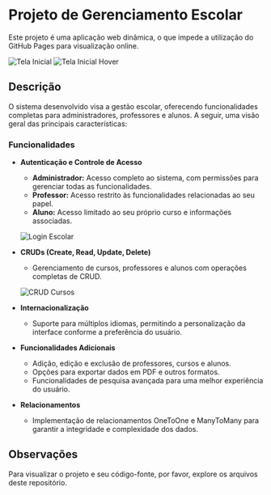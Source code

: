 # Projeto de Gerenciamento Escolar

Este projeto é uma aplicação web dinâmica, o que impede a utilização do GitHub Pages para visualização online. 

![Tela Inicial](https://github.com/user-attachments/assets/ab8f06c0-61a4-4447-8252-dca1c0481cb2)
![Tela Inicial Hover](https://github.com/user-attachments/assets/38e3a917-0df2-498b-ad46-000c24e1c35e)

## Descrição

O sistema desenvolvido visa a gestão escolar, oferecendo funcionalidades completas para administradores, professores e alunos. A seguir, uma visão geral das principais características:

### Funcionalidades

- **Autenticação e Controle de Acesso**
  - **Administrador:** Acesso completo ao sistema, com permissões para gerenciar todas as funcionalidades.
  - **Professor:** Acesso restrito às funcionalidades relacionadas ao seu papel.
  - **Aluno:** Acesso limitado ao seu próprio curso e informações associadas.

  ![Login Escolar](https://github.com/user-attachments/assets/58d771cf-c264-4bc5-a07b-7c80c24c20a3)

- **CRUDs (Create, Read, Update, Delete)**
  - Gerenciamento de cursos, professores e alunos com operações completas de CRUD.

  ![CRUD Cursos](https://github.com/user-attachments/assets/b115c376-4779-48dd-b17d-fdaff275f9fe)

- **Internacionalização**
  - Suporte para múltiplos idiomas, permitindo a personalização da interface conforme a preferência do usuário.

- **Funcionalidades Adicionais**
  - Adição, edição e exclusão de professores, cursos e alunos.
  - Opções para exportar dados em PDF e outros formatos.
  - Funcionalidades de pesquisa avançada para uma melhor experiência do usuário.

- **Relacionamentos**
  - Implementação de relacionamentos OneToOne e ManyToMany para garantir a integridade e complexidade dos dados.

## Observações

Para visualizar o projeto e seu código-fonte, por favor, explore os arquivos deste repositório.
